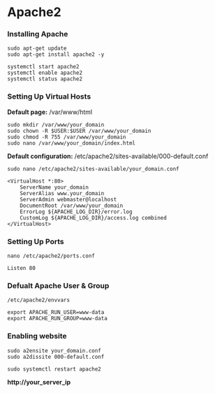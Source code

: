 # Apache2

### Installing Apache

```
sudo apt-get update
sudo apt-get install apache2 -y
```

```
systemctl start apache2 
systemctl enable apache2 
systemctl status apache2 
```

### Setting Up Virtual Hosts

**Default page:** /var/www/html

```
sudo mkdir /var/www/your_domain
sudo chown -R $USER:$USER /var/www/your_domain
sudo chmod -R 755 /var/www/your_domain
sudo nano /var/www/your_domain/index.html
```

**Default configuration:** /etc/apache2/sites-available/000-default.conf

```
sudo nano /etc/apache2/sites-available/your_domain.conf
```

```
<VirtualHost *:80>
    ServerName your_domain
    ServerAlias www.your_domain
    ServerAdmin webmaster@localhost
    DocumentRoot /var/www/your_domain
    ErrorLog ${APACHE_LOG_DIR}/error.log
    CustomLog ${APACHE_LOG_DIR}/access.log combined
</VirtualHost>
```

### Setting Up Ports
```
nano /etc/apache2/ports.conf
```

```
Listen 80
```

### Defualt Apache User & Group
```
/etc/apache2/envvars
```

```
export APACHE_RUN_USER=www-data
export APACHE_RUN_GROUP=www-data
```

### Enabling website
```
sudo a2ensite your_domain.conf
sudo a2dissite 000-default.conf
```

```
sudo systemctl restart apache2
```

**http://your_server_ip**
